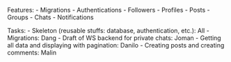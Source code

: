 Features:
    - Migrations
    - Authentications
    - Followers
    - Profiles
    - Posts
    - Groups
    - Chats
    - Notifications

Tasks:
    - Skeleton (reusable stuffs: database, authentication, etc.): All
    - Migrations: Dang
    - Draft of WS backend for private chats: Joman
    - Getting all data and displaying with pagination: Danilo
    - Creating posts and creating comments: Malin
